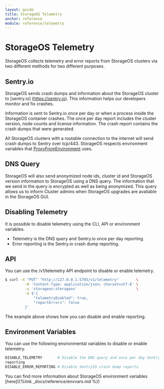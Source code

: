 ```yaml
---
layout: guide
title: StorageOS Telemetry
anchor: reference
module: reference/telemetry
---
```


# StorageOS Telemetry

StorageOS collects telemetry and error reports  from StorageOS clusters via two
different methods for two different purposes.

## Sentry.io

StorageOS sends crash dumps and information about the StorageOS cluster to [sentry.io]
(https://sentry.io). This information helps our developers monitor and fix crashes.

Information is sent to Sentry.io once per day or when a process inside the
StorageOS container crashes. The once per day report includes the cluster version,
node counts and license information. The crash report contains
the crash dumps that were generated. 

All StorageOS clusters with a routable connection to the internet will send crash
dumps to Sentry over tcp/443. StorageOS respects environment variables that
[ProxyFromEnvironment](https://golang.org/pkg/net/http/#ProxyFromEnvironment)
uses.

## DNS Query

StorageOS will also send anonymized node ids, cluster id and StorageOS version
information to StorageOS using a DNS query. The information that we send in the
query is encrypted as well as being anonymized. This query allows us to inform
Cluster admins when StorageOS upgrades are avaliable in the StorageOS GUI.

## Disabling Telemetry

It is possible to disable telemetry using the CLI, API or environment
variables.

* Telemetry is the DNS query and Sentry.io once per day reporting. 
* Error reporting is the Sentry.io crash dump reporting. 

## API

You can use the /v1/telemetry API endpoint to disable or enable telemetry. 

```bash
$ curl -X "PUT" "http://127.0.0.1:5705/v1/telemetry"        \
         -H 'Content-Type: application/json; charset=utf-8' \
         -u 'storageos:storageos'                           \
         -d $'{
             "telemetryEnabled": true,
             "reportErrors": false
         }'
```
The example above shows how you can disable and enable reporting. 

## Environment Variables

You can use the following environmental variables to disable or enable telemetry.

```bash
DISABLE_TELEMETRY       # Disable the DNS query and once per day Sentry.io
reporting
DISABLE_ERROR_REPORTING # Disable SentryIO crash dump reports
```

You can find more information about StorageOS environment variables
[here]({%link _docs/reference/envvars.md %})
